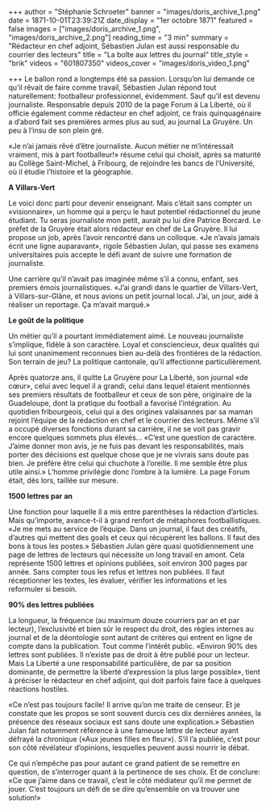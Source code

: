 +++
author = "Stéphanie Schroeter"
banner = "images/doris_archive_1.png"
date = 1871-10-01T23:39:21Z
date_display = "1er octobre 1871"
featured = false
images = ["images/doris_archive_1.png", "images/doris_archive_2.png"]
reading_time = "3 min"
summary = "Rédacteur en chef adjoint, Sébastien Julan est aussi responsable du courrier des lecteurs"
title = "La boîte aux lettres du journal"
title_style = "brik"
videos = "601807350"
videos_cover = "images/doris_video_1.png"

+++
Le ballon rond a longtemps été sa passion. Lorsqu’on lui demande ce qu’il rêvait de faire comme travail, Sébastien Julan répond tout naturellement: footballeur professionnel, évidemment. Sauf qu’il est devenu journaliste. Responsable depuis 2010 de la page Forum à La Liberté, où il officie également comme rédacteur en chef adjoint, ce frais quinquagénaire a d’abord fait ses premières armes plus au sud, au journal La Gruyère. Un peu à l’insu de son plein gré.

«Je n’ai jamais rêvé d’être journaliste. Aucun métier ne m’intéressait vraiment, mis à part footballeur!» résume celui qui choisit, après sa maturité au Collège Saint-Michel, à Fribourg, de rejoindre les bancs de l’Université, où il étudie l’histoire et la géographie.

**A Villars-Vert**

Le voici donc parti pour devenir enseignant. Mais c’était sans compter un «visionnaire», un homme qui a perçu le haut potentiel rédactionnel du jeune étudiant. Tu seras journaliste mon petit, aurait pu lui dire Patrice Borcard. Le préfet de la Gruyère était alors rédacteur en chef de La Gruyère. Il lui propose un job, après l’avoir rencontré dans un colloque. «Je n’avais jamais écrit une ligne auparavant», rigole Sébastien Julan, qui passe ses examens universitaires puis accepte le défi avant de suivre une formation de journaliste.

Une carrière qu’il n’avait pas imaginée même s’il a connu, enfant, ses premiers émois journalistiques. «J’ai grandi dans le quartier de Villars-Vert, à Villars-sur-Glâne, et nous avions un petit journal local. J’ai, un jour, aidé à réaliser un reportage. Ça m’avait marqué.»

**Le goût de la politique**

Un métier qu’il a pourtant immédiatement aimé. Le nouveau journaliste s’implique, fidèle à son caractère. Loyal et consciencieux, deux qualités qui lui sont unanimement reconnues bien au-delà des frontières de la rédaction. Son terrain de jeu? La politique cantonale, qu’il affectionne particulièrement.

Après quatorze ans, il quitte La Gruyère pour La Liberté, son journal «de cœur», celui avec lequel il a grandi, celui dans lequel étaient mentionnés ses premiers résultats de footballeur et ceux de son père, originaire de la Guadeloupe, dont la pratique du football a favorisé l’intégration. Au quotidien fribourgeois, celui qui a des origines valaisannes par sa maman rejoint l’équipe de la rédaction en chef et le courrier des lecteurs. Même s’il a occupé diverses fonctions durant sa carrière, il ne se voit pas gravir encore quelques sommets plus élevés… «C’est une question de caractère. J’aime donner mon avis, je ne fuis pas devant les responsabilités, mais porter des décisions est quelque chose que je ne vivrais sans doute pas bien. Je préfère être celui qui chuchote à l’oreille. Il me semble être plus utile ainsi.» L’homme privilégie donc l’ombre à la lumière. La page Forum était, dès lors, taillée sur mesure.

**1500 lettres par an**

Une fonction pour laquelle il a mis entre parenthèses la rédaction d’articles. Mais qu’importe, avance-t-il à grand renfort de métaphores footballistiques. «Je me mets au service de l’équipe. Dans un journal, il faut des créatifs, d’autres qui mettent des goals et ceux qui récupèrent les ballons. Il faut des bons à tous les postes.» Sébastien Julan gère quasi quotidiennement une page de lettres de lecteurs qui nécessite un long travail en amont. Cela représente 1500 lettres et opinions publiées, soit environ 300 pages par année. Sans compter tous les refus et lettres non publiées. Il faut réceptionner les textes, les évaluer, vérifier les informations et les reformuler si besoin.

**90% des lettres publiées**

La longueur, la fréquence (au maximum douze courriers par an et par lecteur), l’exclusivité et bien sûr le respect du droit, des règles internes au journal et de la déontologie sont autant de critères qui entrent en ligne de compte dans la publication. Tout comme l’intérêt public. «Environ 90% des lettres sont publiées. Il n’existe pas de droit à être publié pour un lecteur. Mais La Liberté a une responsabilité particulière, de par sa position dominante, de permettre la liberté d’expression la plus large possible», tient à préciser le rédacteur en chef adjoint, qui doit parfois faire face à quelques réactions hostiles.

«Ce n’est pas toujours facile! Il arrive qu’on me traite de censeur. Et je constate que les propos se sont souvent durcis ces dix dernières années, la présence des réseaux sociaux est sans doute une explication.» Sébastien Julan fait notamment référence à une fameuse lettre de lecteur ayant défrayé la chronique («Aux jeunes filles en fleur»). S’il l’a publiée, c’est pour son côté révélateur d’opinions, lesquelles peuvent aussi nourrir le débat.

Ce qui n’empêche pas pour autant ce grand patient de se remettre en question, de s’interroger quant à la pertinence de ses choix. Et de conclure: «Ce que j’aime dans ce travail, c’est le côté médiateur qu’il me permet de jouer. C’est toujours un défi de se dire qu’ensemble on va trouver une solution!»